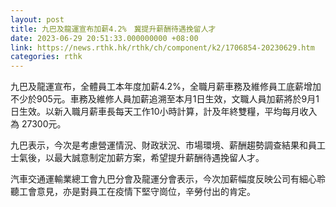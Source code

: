 ```yaml
---
layout: post
title: 九巴及龍運宣布加薪4.2%　冀提升薪酬待遇挽留人才
date: 2023-06-29 20:51:33.000000000 +08:00
link: https://news.rthk.hk/rthk/ch/component/k2/1706854-20230629.htm
categories: rthk
---
```


九巴及龍運宣布，全體員工本年度加薪4.2%，全職月薪車務及維修員工底薪增加不少於905元。車務及維修人員加薪追溯至本月1日生效，文職人員加薪將於9月1日生效。以新入職月薪車長每天工作10小時計算，計及年終雙糧，平均每月收入為 27300元。

九巴表示，今次是考慮營運情況、財政狀況、市場環境、薪酬趨勢調查結果和員工士氣後，以最大誠意制定加薪方案，希望提升薪酬待遇挽留人才。

汽車交通運輸業總工會九巴分會及龍運分會表示，今次加薪幅度反映公司有細心聆聽工會意見，亦是對員工在疫情下堅守崗位，辛勞付出的肯定。
